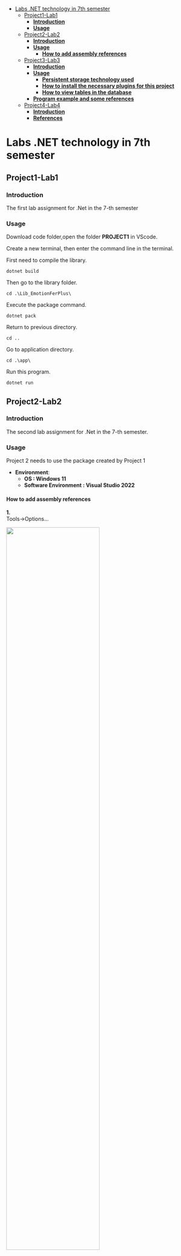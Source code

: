 - [Labs .NET technology in 7th semester](#lab-net-technology-in-7th-semester)
  - [Project1-Lab1](#project1-lab1)
    - [**Introduction**](#introduction)
    - [**Usage**](#usage)
  - [Project2-Lab2](#project2-lab2)
    - [**Introduction**](#introduction-1)
    - [**Usage**](#usage-1)
      - [**How to add assembly references**](#how-to-add-assembly-references)
  - [Project3-Lab3](#project3-lab3)
    - [**Introduction**](#introduction-2)
    - [**Usage**](#usage-2)
      - [**Persistent storage technology used**](#persistent-storage-technology-used)
      - [**How to install the necessary plugins for this project**](#how-to-install-the-necessary-plugins-for-this-project)
      - [**How to view tables in the database**](#how-to-view-tables-in-the-database)
    - [**Program example and some references**](#program-example-and-some-references)
  - [Project4-Lab4](#project4-lab4)
    - [**Introduction**](#introduction-3)
    - [**References**](#references)
# Labs .NET technology in 7th semester


##  Project1-Lab1 


 
### **Introduction**
The first lab assignment for .Net in the 7-th semester
### **Usage**
Download code folder,open the folder **PROJECT1** in VScode. 

Create a new terminal, then enter the command line in the terminal.  

First need to compile the library.
```shell
dotnet build
```
Then go to the library folder.
```shell 
cd .\Lib_EmotionFerPlus\
``` 
Execute the package command.
```shell
dotnet pack
```
Return to previous directory.
```shell
cd ..
```
Go to application directory.
```shell
cd .\app\
```
Run this program.
```shell 
dotnet run
```




## Project2-Lab2 


### **Introduction**
The second lab assignment for .Net in the 7-th semester.
### **Usage**
Project 2 needs to use the package created by Project 1  
* **Environment**:
    * **OS : Windows 11**
    * **Software Environment : Visual Studio 2022**  
#### **How to add assembly references**

    
**1.**  
 Tools->Options...  


<img src="https://raw.githubusercontent.com/YUAN-DL/Images/master/Images/lenovo20221020172518.png" height=70% width=70% >  
 

 

**2.**  
 NuGet Package Manager->Package Sources.  
 Click the plus sign to add a new assembly reference.  
 

<img src="https://raw.githubusercontent.com/YUAN-DL/Images/master/Images/lenovo20221020173040.png" height=70% width=70% >  




**3.**  
 Click the ellipsis(...).  
 Then need find the directory where the file with the suffix nupkg generated by the command line ```dotnet pack``` in lab1 is located.  


<img src="https://raw.githubusercontent.com/YUAN-DL/Images/master/Images/lenovo20221020173114.png" height=70% width=70% >  




**4.**  
 Usually this file is located in the directory ``` \lib\bin\Debug\ ``` .  
 

<img src="https://raw.githubusercontent.com/YUAN-DL/Images/master/Images/lenovo20221020173203.png" height=70% width=70% >  

 


**5.**    
Click the update button.  


<img src="https://raw.githubusercontent.com/YUAN-DL/Images/master/Images/lenovo20221020173238.png" height=70% width=70% >  



**6.**  
After updating the assembly source, we can open the nuget package manager to install the packages that need to be added for the current project.  


<img src="https://raw.githubusercontent.com/YUAN-DL/Images/master/Images/lenovo20221020173310.png" height=70% width=70% >  



**7.**  
Install.  


<img src="https://raw.githubusercontent.com/YUAN-DL/Images/master/Images/lenovo20221020173527.png" height=70% width=70% > 

## Project3-Lab3 
### **Introduction**
The third lab assignment for .Net in the 7-th semester.  

### **Usage**
Project-3 is a continuation of Project-2,added new functionality in project 3 to save the results of project 2 in permanent storage, and added some database operations in this project.
#### **Persistent storage technology used**
* Entity Framework Core  
  
#### **How to install the necessary plugins for this project**
* In Visual Studio  
  * Install the necessary plugins
    - **Tools > NuGet Package Manager > Package Manager Console**
      ```shell
      Install-Package Microsoft.EntityFrameworkCore.Sqlite 
      ```

      ```shell
      Install-Package Microsoft.EntityFrameworkCore.Design 
      ```

      ```shell
      Install-Package Microsoft.EntityFrameworkCore.Tools 
      ```
  * Create database  
    - **First, need to specify the generated database file in the ```datacontext.cs``` file**
        ```C#
        protected override void OnConfiguring(DbContextOptionsBuilder options)
        => options.UseSqlite($"Data Source=ImageAnalysis.db");
        ```
        
    - **Then run the following commands in Package Manager Console (PMC)**
        ```shell
        Add-Migration InitialCreate
        ``` 

        ```shell
        Update-Database
        ```
       After generating the database file ```filename.db```, in file properties(file.db) need to change the ``` Copt to output Directory ``` from  ```Do not copy``` to ```Copy always ```    
        
       <img src="https://raw.githubusercontent.com/YUAN-DL/Images/master/Images/Wechat_20221129123859.png" height=20% width=30% > 
####  **How to view tables in the database**
* In **Visual Studio Code**  
  * Install plugin **SQLite** (v0.14.1)   
###  **Program example and some references**  

 * **What is Normalization in DBMS (SQL)? 1NF, 2NF, 3NF Example**  
     https://www.guru99.com/database-normalization.html

 * **How to create a database**  
     https://learn.microsoft.com/ru-ru/ef/core/get-started/overview/first-app?tabs=visual-studio
     
 * **How to get the hash code of byte[] type data**   
     https://learn.microsoft.com/ru-ru/dotnet/api/system.object.gethashcode?view=net-6.0


## Project4-Lab4 
### **Introduction**
The 4-th lab assignment for .Net in the 7-th semester. 
### **References**
* **Создание веб-API с помощью ASP.NET Core**    
    https://learn.microsoft.com/ru-ru/aspnet/core/tutorials/first-web-api?view=aspnetcore-7.0&tabs=visual-studio
    
* **Generating HTTP API clients using dotnet tools and Visual Studio Connected Services**  
    https://dotnetthoughts.net/generating-http-api-clients-using-dotnet-tools/
## Project5-Lab5
### **Introduction**
The 5-th lab assignment for .Net in the 7-th semester. 
### **References**
* **MDN Web Docs**  
    https://developer.mozilla.org/en-US/
* **Open-Source UI elements made with HTML and CSS**  
    https://uiverse.io/
 
